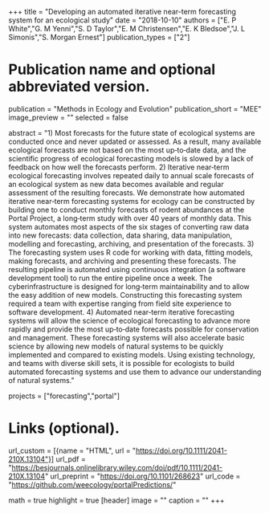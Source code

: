 +++
title = "Developing an automated iterative near-term forecasting system for an ecological study"
date = "2018-10-10"
authors = ["E. P White","G. M Yenni","S. D Taylor","E. M Christensen","E. K Bledsoe","J. L Simonis","S. Morgan Ernest"]
publication_types = ["2"]

# Publication name and optional abbreviated version.
publication = "Methods in Ecology and Evolution"
publication_short = "MEE"
image_preview = ""
selected = false

abstract = "1) Most forecasts for the future state of ecological systems are conducted once and never updated or assessed. As a result, many available ecological forecasts are not based on the most up‐to‐date data, and the scientific progress of ecological forecasting models is slowed by a lack of feedback on how well the forecasts perform. 2) Iterative near‐term ecological forecasting involves repeated daily to annual scale forecasts of an ecological system as new data becomes available and regular assessment of the resulting forecasts. We demonstrate how automated iterative near‐term forecasting systems for ecology can be constructed by building one to conduct monthly forecasts of rodent abundances at the Portal Project, a long‐term study with over 40 years of monthly data. This system automates most aspects of the six stages of converting raw data into new forecasts: data collection, data sharing, data manipulation, modelling and forecasting, archiving, and presentation of the forecasts. 3) The forecasting system uses R code for working with data, fitting models, making forecasts, and archiving and presenting these forecasts. The resulting pipeline is automated using continuous integration (a software development tool) to run the entire pipeline once a week. The cyberinfrastructure is designed for long‐term maintainability and to allow the easy addition of new models. Constructing this forecasting system required a team with expertise ranging from field site experience to software development. 4) Automated near‐term iterative forecasting systems will allow the science of ecological forecasting to advance more rapidly and provide the most up‐to‐date forecasts possible for conservation and management. These forecasting systems will also accelerate basic science by allowing new models of natural systems to be quickly implemented and compared to existing models. Using existing technology, and teams with diverse skill sets, it is possible for ecologists to build automated forecasting systems and use them to advance our understanding of natural systems."

projects = ["forecasting","portal"]

# Links (optional).
url_custom = [{name = "HTML", url = "https://doi.org/10.1111/2041-210X.13104"}]
url_pdf = "https://besjournals.onlinelibrary.wiley.com/doi/pdf/10.1111/2041-210X.13104"
url_preprint = "https://doi.org/10.1101/268623"
url_code = "https://github.com/weecology/portalPredictions/"

math = true
highlight = true
[header]
image = ""
caption = ""
+++

